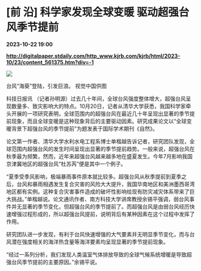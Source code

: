 # [前 沿] 科学家发现全球变暖 驱动超强台风季节提前

**2023-10-22 19:00**

**http://digitalpaper.stdaily.com/http_www.kjrb.com/kjrb/html/2023-10/23/content_561375.htm?div=-1**

![](http://digitalpaper.stdaily.com/http_www.kjrb.com/kjrb/images/2023-10/23/06/3513579_wangty1_1697617509714_b.jpg)

台风“海葵”登陆，引发巨浪。 视觉中国供图

 科技日报讯 （记者孙明源）过去几十年间，全球台风强度整体增大，超强台风呈现数量多、致灾影响大的特点。10月20日，记者从清华大学获悉，我国科学家牵头开展的一项研究表明，全球范围内的超强台风在最近几十年呈现出显著的季节提前现象，而且全球变暖是这种现象背后的主要驱动因素。研究成果论文以“全球变暖背景下超强台风的季节提前”为题发表于国际学术期刊《自然》。

 论文第一作者、清华大学水利水电工程系博士单楷越告诉记者，研究团队发现，全球范围内超强台风的发生时间呈现出显著的季节提前趋势。一般来说，超强台风在秋季最为频繁，然而，近年来超强台风越来越多地在盛夏发生。今年7月影响我国京津冀地区的超强台风“杜苏芮”便是其中一个例子。

 “夏季受季风影响，极端暴雨事件原本就比较多。超强台风从秋季提前到夏季之后，台风和暴雨相遇发生复合灾害的风险大大提升，我国华南地区和美洲墨西哥湾地区都有实例。这种复合灾害事件造成的破坏性影响给现有防灾减灾体系带来了巨大挑战。”单楷越说。论文通讯作者、南方科技大学讲席教授余锡平强调，弱台风事件并无显著的季节变化，但超强台风的季节提前了。而超强台风是由弱台风经历快速增强过程形成的，所以超强台风提前，说明背后有某种因素在这个过程中发挥了作用。

 研究团队进一步发现，有利于台风快速增强的大气要素并无明显季节变化，而与台风潜在强度相关的海洋热含量等海洋要素均呈现显著的季节提前现象。

 “经过一系列分析，我们发现人类温室气体排放导致的全球气候系统增暖是导致超强台风季节提前的主要原因。”余锡平说。